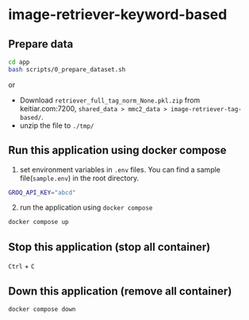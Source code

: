 # image-retriever-keyword-based

## Prepare data
```bash
cd app
bash scripts/0_prepare_dataset.sh
```
or
- Download `retriever_full_tag_norm_None.pkl.zip` from keitiar.com:7200, `shared_data > mmc2_data > image-retriever-tag-based/`.
- unzip the file to `./tmp/`

## Run this application using docker compose

1. set environment variables in `.env` files. You can find a sample file(`sample.env`) in the root directory.
```bash
GROQ_API_KEY="abcd"
```

2. run the application using `docker compose`
```bash
docker compose up
```

## Stop this application (stop all container)

`Ctrl` + `C`


## Down this application (remove all container)
```bash
docker compose down
```